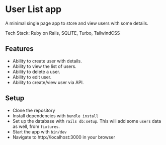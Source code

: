 # User List app

A minimal single page app to store and view users with some details.

Tech Stack: Ruby on Rails, SQLITE, Turbo, TailwindCSS

## Features

- Ability to create user with details.
- Ability to view the list of users.
- Ability to delete a user.
- Ability to edit user.
- Ability to create/view user via API.

## Setup

- Clone the repository
- Install dependencies with `bundle install`
- Set up the database with `rails db:setup`. This will add some `users` data as well, from `fixtures`.
- Start the app with `bin/dev`
- Navigate to http://localhost:3000 in your browser

